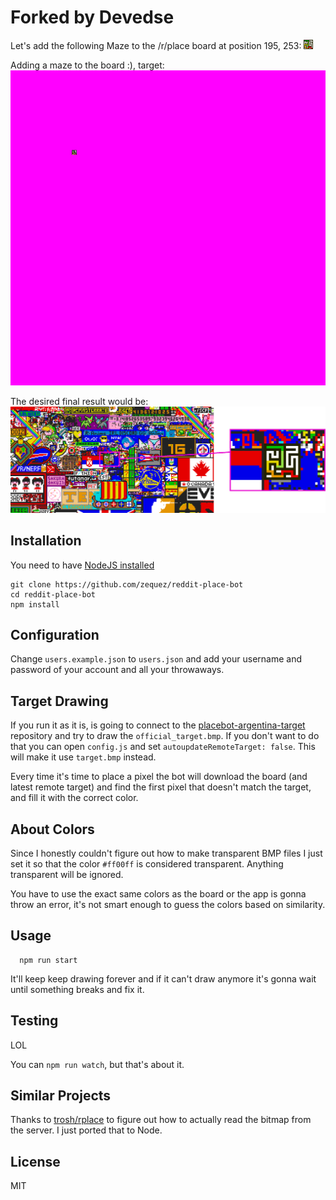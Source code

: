 # Forked by Devedse

Let's add the following Maze to the /r/place board at position 195, 253:
![Target](logo.png)

Adding a maze to the board :), target:
![Target](Maze.bmp)

The desired final result would be:
![FinalResult](FinalResult.png)

## Installation

You need to have [NodeJS installed](https://nodejs.org)

```
git clone https://github.com/zequez/reddit-place-bot
cd reddit-place-bot
npm install
```

## Configuration

Change `users.example.json` to `users.json` and add your username and password
of your account and all your throwaways.

## Target Drawing

If you run it as it is, is going to connect to the [placebot-argentina-target](https://github.com/Zequez/placebot-argentina-target) repository and try to draw
the `official_target.bmp`. If you don't want to do that you can open `config.js` and
set `autoupdateRemoteTarget: false`. This will make it use `target.bmp` instead. 

Every time it's time to place a pixel the bot will download the board
(and latest remote target) and find the first pixel that doesn't match
the target, and fill it with the correct color.

## About Colors

Since I honestly couldn't figure out how to make transparent BMP files I just
set it so that the color `#ff00ff` is considered transparent. Anything transparent
will be ignored.

You have to use the exact same colors as the board or the app is gonna throw
an error, it's not smart enough to guess the colors based on similarity.

## Usage

```
  npm run start
```

It'll keep keep drawing forever and if it can't draw anymore it's gonna
wait until something breaks and fix it.

## Testing

LOL

You can `npm run watch`, but that's about it.

## Similar Projects

Thanks to [trosh/rplace](https://github.com/trosh/rplace) to figure out how to actually read the bitmap from the server. I just ported that to Node.

## License

MIT
